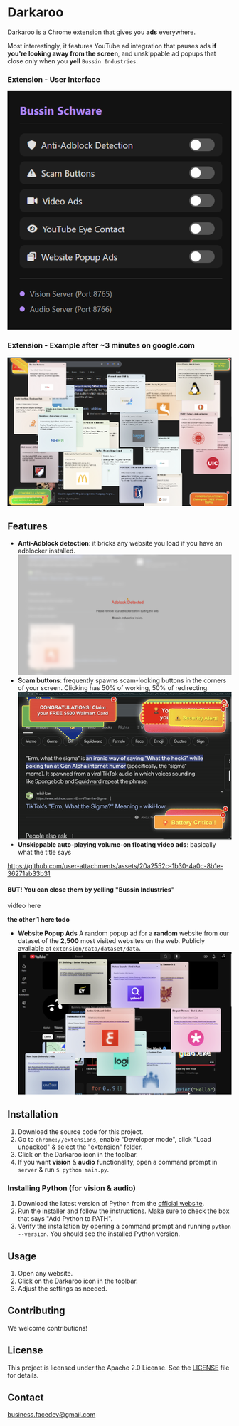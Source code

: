 # Darkaroo

Darkaroo is a Chrome extension that gives you **ads** everywhere. 

Most interestingly, it features YouTube ad integration that pauses ads **if you're looking away from the screen**, and unskippable ad popups that close only when you **yell** `Bussin Industries`.

### Extension - User Interface
![Darkaroo user interface](github_assets/cover.png)
### Extension - Example after ~3 minutes on google.com
![Darkaroo in action](github_assets/website.png)

## Features

- **Anti-Adblock detection**: it bricks any website you load if you have an adblocker installed.
![Adblocker](github_assets/adblocker.png)
- **Scam buttons**: frequently spawns scam-looking buttons in the corners of your screen. Clicking has 50% of working, 50% of redirecting.
![Scam buttons](github_assets/scams.gif)
- **Unskippable auto-playing volume-on floating video ads**: basically what the title says

https://github.com/user-attachments/assets/20a2552c-1b30-4a0c-8b1e-36271ab33b31

#### BUT! You can close them by yelling "Bussin Industries"
vidfeo here

**the other 1 here todo**

- **Website Popup Ads**
A random popup ad for a **random** website from our dataset of the **2,500** most visited websites on the web. Publicly available at `extension/data/dataset/data`.
![Website ads](github_assets/websites.png)
## Installation

1. Download the source code for this project.
2. Go to `chrome://extensions`, enable "Developer mode", click "Load unpacked" & select the "extension" folder.
3. Click on the Darkaroo icon in the toolbar.
4. If you want **vision** & **audio** functionality, open a command prompt in `server` & run `$ python main.py`.

### Installing Python (for vision & audio)

1. Download the latest version of Python from the [official website](https://www.python.org/downloads/).
2. Run the installer and follow the instructions. Make sure to check the box that says "Add Python to PATH".
3. Verify the installation by opening a command prompt and running `python --version`. You should see the installed Python version.

## Usage

1. Open any website.
2. Click on the Darkaroo icon in the toolbar.
3. Adjust the settings as needed.

## Contributing

We welcome contributions!

## License

This project is licensed under the Apache 2.0 License. See the [LICENSE](LICENSE) file for details.

## Contact

business.facedev@gmail.com
